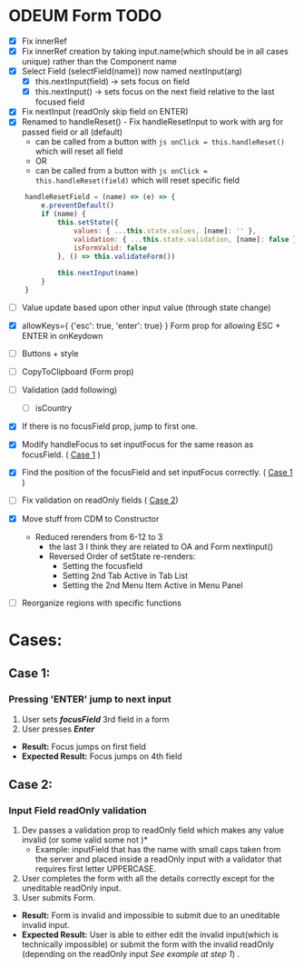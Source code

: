 # ODEUM Form TODO

- [x] Fix innerRef <!--or resolve with querySelectorAll + Fix focusField(name) -->
- [x] Fix innerRef creation by taking input.name(which should be in all cases unique) rather than the Component name
- [x] Select Field (selectField(name))  now named nextInput(arg)
	- [x] this.nextInput(field) -> sets focus on field
	- [x] this.nextInput() -> sets focus on the next field relative to the last focused field
- [x] Fix nextInput (readOnly skip field on ENTER)
- [x] Renamed to handleReset() -  Fix handleResetInput to work with arg for passed field or all (default)
	- can be called from a button with ```js onClick = this.handleReset()``` which will reset all field
	- OR
	- can be called from a button with ```js onClick = this.handleReset(field)``` which will reset specific field
		<!-- Need more details on this 
		Press ESC and reset only the current field?
		Only reset the value in args (name) or default reset all, created alternative handleResetField(name) -->
```js
	handleResetField = (name) => (e) => {
		e.preventDefault()
		if (name) {
			this.setState({ 
				values: { ...this.state.values, [name]: '' }, 
				validation: { ...this.state.validation, [name]: false },
				isFormValid: false 
			}, () => this.validateForm())
			
			this.nextInput(name)
		}
	}
```
- [ ] Value update based upon other input value (through state change)
		<!-- Need more details on this 
		The value of one field is based upon the value of a prior, ex. 
		Select Field = Country = Denmark then Phone Prefix = +45 -->

- [x] allowKeys={ {'esc': true, 'enter': true} } Form prop for allowing ESC + ENTER in onKeydown
- [ ] Buttons + style
- [ ] CopyToClipboard (Form prop)
		<!-- why would a user need to copy to clipboard the form values? 
		To remember something you enter into a form and save it elsewhere-->
- [ ] Validation (add following)
	- [ ] isCountry

- [x] If there is no focusField prop, jump to first one.
- [x] Modify handleFocus to set inputFocus for the same reason as focusField. ( [Case 1](#case-1) )
- [x] Find the position of the focusField and set inputFocus correctly. ( [Case 1](#case-1) )

- [ ] Fix validation on readOnly fields ( [Case 2](#case-2))
		<!-- why do we need validation on an input that basically can't be edited ? 
		If dev/user passes validation to a readonly field -->
- [x] Move stuff from CDM to Constructor 
	- Reduced rerenders from 6-12 to 3 
		- the last 3 I think they are related to OA and Form nextInput()
		- Reversed Order of setState re-renders: 
			- Setting the focusfield
			- Setting 2nd Tab Active in Tab List 
			- Setting the 2nd Menu Item Active in Menu Panel
 
- [ ] Reorganize regions with specific functions
# Cases: 
## Case 1: 
### Pressing 'ENTER' jump to next input 

1. User sets _**focusField**_ 3rd field in a form
2. User presses _**Enter**_

-  **Result:** Focus jumps on first field
- **Expected Result:** Focus jumps on 4th field



## Case 2:
### Input Field readOnly validation

1. Dev passes a validation prop to readOnly field which makes any value invalid (or some valid some not )*
	* Example: inputField that has the name with small caps taken from the server and placed inside a readOnly input with a validator that requires first letter UPPERCASE.
2. User completes the form with all the details correctly except for the uneditable readOnly input.
3. User submits Form.

- **Result:** Form is invalid and impossible to submit due to an uneditable invalid input.
- **Expected Result:** User is able to either edit the invalid input(which is technically impossible) or submit the form with the invalid readOnly (depending on the readOnly input _See example at step 1_) .

